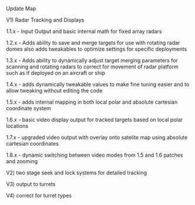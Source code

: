 Update Map

V1) Radar Tracking and Displays

1.1.x - Input Output and basic internal math for fixed array radars

1.2.x - Adds ability to save and merge targets for use with rotating radar domes also adds tweakables to optimize settings for specific deployments

1.3.x - Adds ability to dynamically adjust target merging parameters for scanning and rotating radars to correct for movement of radar platform such as if deployed on an aircraft or ship

1.4.x - adds dynamically tweakable values to make fine tuning easier and to allow tweaking without editing the code

1.5.x - adds internal mapping in both local polar and absolute cartesian coordinate system

1.6.x - basic video display output for tracked targets based on local polar locations

1.7.x - upgraded video output with overlay onto satelite map using absolute cartesian coordinates

1.8.x - dynamic switching between video modes from 1.5 and 1.6 patches and zooming




V2) two stage seek and lock systems for detailed tracking

V3) output to turrets

V4) correct for turret types
